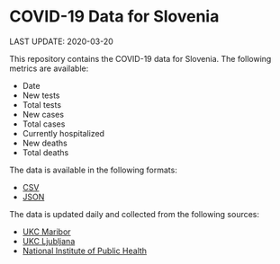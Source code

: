 # COVID-19 Data for Slovenia

LAST UPDATE: 2020-03-20

This repository contains the COVID-19 data for Slovenia. The following metrics are available:

* Date
* New tests
* Total tests
* New cases
* Total cases
* Currently hospitalized
* New deaths
* Total deaths

The data is available in the following formats:

* [CSV](https://github.com/joahim/covid-19/blob/master/COVID-19-SI.csv)
* [JSON](https://github.com/joahim/covid-19/blob/master/COVID-19-SI.json)

The data is updated daily and collected from the following sources:

* [UKC Maribor](https://twitter.com/UKCMaribor)
* [UKC Ljubljana](https://twitter.com/ukclj)
* [National Institute of Public Health](https://www.nijz.si/sl/dnevno-spremljanje-okuzb-s-sars-cov-2-covid-19)
